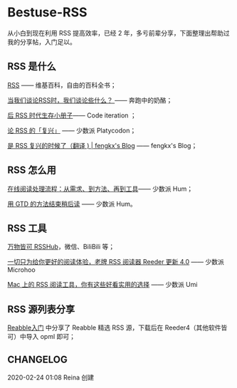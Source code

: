 # Bestuse-RSS

从小白到现在利用 RSS 提高效率，已经 2 年，多亏前辈分享，下面整理出帮助过我的分享帖，入门足以。

## RSS 是什么
[RSS](https://zh.wikipedia.org/wiki/RSS) —— 维基百科，自由的百科全书； 

[当我们谈论RSS时，我们谈论些什么？ ](https://www.runningcheese.com/rss-feed) —— 奔跑中的奶酪；

[后 RSS 时代生存小册子](http://hit1024.com/post/2017-12-25)—— Code iteration ；

[论 RSS 的「复兴」](https://sspai.com/post/43998) ——  少数派 Platycodon；

[是 RSS 复兴的时候了（翻译 ) | fengkx's Blog](https://www.fengkx.top/post/translation-of-rss-revival/) —— fengkx's Blog；


## RSS 怎么用

[在线阅读处理流程：从需求、到方法、再到工具](https://sspai.com/post/36795)—— 少数派 Hum；

[用 GTD 的方法结束稍后读](https://sspai.com/post/33933) —— 少数派 Hum。


## RSS 工具

[万物皆可 RSSHub](https://docs.rsshub.app/)，微信、BiliBili 等；

[一切只为给你更好的阅读体验，老牌 RSS 阅读器 Reeder 更新 4.0](https://sspai.com/post/54241) —— 少数派 Microhoo

[Mac 上的 RSS 阅读工具，你有这些好看实用的选择](https://sspai.com/post/55050) —— 少数派 Umi


##  RSS 源列表分享

[Reabble入门](https://reabble.com/help) 中分享了 Reabble 精选 RSS 源，下载后在 Reeder4（其他软件皆可）中导入 opml 即可；

## CHANGELOG
2020-02-24 01:08 Reina 创建

